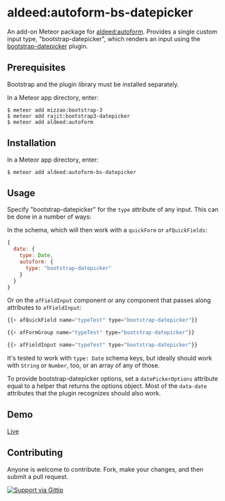 aldeed:autoform-bs-datepicker
=========================

An add-on Meteor package for [aldeed:autoform](https://github.com/aldeed/meteor-autoform). Provides a single custom input type, "bootstrap-datepicker", which renders an input using the [bootstrap-datepicker](http://bootstrap-datepicker.readthedocs.org/en/release/index.html) plugin.

## Prerequisites

Bootstrap and the plugin library must be installed separately.

In a Meteor app directory, enter:

```
$ meteor add mizzao:bootstrap-3
$ meteor add rajit:bootstrap3-datepicker
$ meteor add aldeed:autoform
```

## Installation

In a Meteor app directory, enter:

```
$ meteor add aldeed:autoform-bs-datepicker
```

## Usage

Specify "bootstrap-datepicker" for the `type` attribute of any input. This can be done in a number of ways:

In the schema, which will then work with a `quickForm` or `afQuickFields`:

```js
{
  date: {
    type: Date,
    autoform: {
      type: "bootstrap-datepicker"
    }
  }
}
```

Or on the `afFieldInput` component or any component that passes along attributes to `afFieldInput`:

```js
{{> afQuickField name="typeTest" type="bootstrap-datepicker"}}

{{> afFormGroup name="typeTest" type="bootstrap-datepicker"}}

{{> afFieldInput name="typeTest" type="bootstrap-datepicker"}}
```

It's tested to work with `type: Date` schema keys, but ideally should work with `String` or `Number`, too, or an array of any of those.

To provide bootstrap-datepicker options, set a `datePickerOptions` attribute equal to a helper that returns the options object. Most of the `data-date` attributes that the plugin recognizes should also work.

## Demo

[Live](http://autoform.meteor.com/types)

## Contributing

Anyone is welcome to contribute. Fork, make your changes, and then submit a pull request.

[![Support via Gittip](https://rawgithub.com/twolfson/gittip-badge/0.2.0/dist/gittip.png)](https://www.gittip.com/aldeed/)
